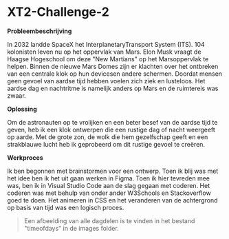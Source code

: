 # XT2-Challenge-2

**Probleembeschrijving**

In 2032 landde SpaceX het InterplanetaryTransport System (ITS). 104 kolonisten leven nu op het oppervlak van Mars. Elon Musk vraagt de Haagse Hogeschool om deze "New Martians" op het Marsoppervlak te helpen. Binnen de nieuwe Mars Domes zijn er klachten over het ontbreken van een centrale klok op hun devicesen andere schermen. Doordat mensen geen gevoel van aardse tijd hebben voelen zich ziek en lusteloos. Het aardse dag en nachtritme is namelijk anders op Mars en de ruimtereis was zwaar. 


**Oplossing**

Om de astronauten op te vrolijken en een beter besef van de aardse tijd te geven, heb ik een klok ontwerpen die een rustige dag of nacht weergeeft op aarde. Met de grote zon, de wolk die hem gezelfschap geeft en een strakblauwe lucht heb ik geprobeerd om dit rustige gevoel  te creëren.


**Werkproces**

Ik ben begonnen met brainstormen voor een ontwerp. Toen ik blij was met het idee ben ik het uit gaan werken in Figma. Toen ik hier tevreden mee was, ben ik in Visual Studio Code aan de slag gegaan met coderen. Het coderen was met behulp van onder ander W3Schools en Stackoverflow goed te doen. Het animeren in CSS en het veranderen van de achtergrond op basis van tijd was een logisch proces.

> Een afbeelding van alle dagdelen is te vinden in het bestand "timeofdays" in de images folder.
